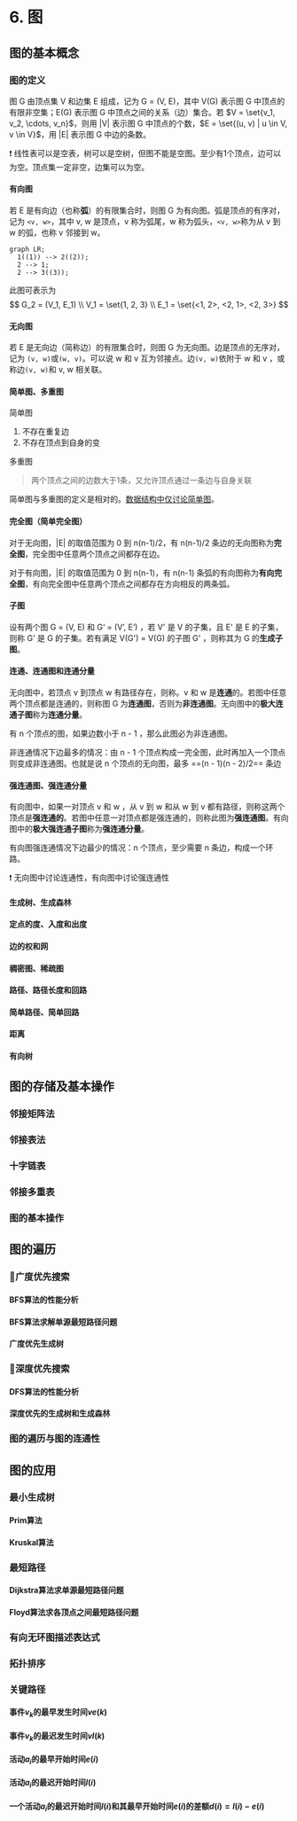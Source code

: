 # 6. 图

## 图的基本概念

### 图的定义

图 G 由顶点集 V 和边集 E 组成，记为 G = (V, E)，其中 V(G) 表示图 G 中顶点的有限非空集；E(G) 表示图 G 中顶点之间的关系（边）集合。若 $V = \set{v_1, v_2, \cdots, v_n}$，则用 |V| 表示图 G 中顶点的个数，$E = \set{(u, v) | u \in V, v \in V}$，用 |E| 表示图 G 中边的条数。

:heavy_exclamation_mark: 线性表可以是空表，树可以是空树，但图不能是空图。至少有1个顶点，边可以为空。顶点集一定非空，边集可以为空。

#### 有向图

若 E 是有向边（也称**弧**）的有限集合时，则图 G 为有向图。弧是顶点的有序对，记为 `<v, w>`，其中 v, w 是顶点，v 称为弧尾，w 称为弧头，`<v, w>`称为从 v 到 w 的弧，也称 v 邻接到 w。

```mermaid
graph LR;
  1((1)) --> 2((2));
  2 --> 1;
  2 --> 3((3));
```

此图可表示为
$$
G_2 = (V_1, E_1) \\
V_1 = \set{1, 2, 3} \\
E_1 = \set{<1, 2>, <2, 1>, <2, 3>}
$$

#### 无向图

若 E 是无向边（简称边）的有限集合时，则图 G 为无向图。边是顶点的无序对，记为 `(v, w)`或`(w, v)`。可以说 w 和 v 互为邻接点。边`(v, w)`依附于 w 和 v ，或称边`(v, w)`和 v, w 相关联。

#### 简单图、多重图

简单图

1. 不存在重复边
2. 不存在顶点到自身的变

多重图

> 两个顶点之间的边数大于1条，又允许顶点通过一条边与自身关联

简单图与多重图的定义是相对的。<u>数据结构中仅讨论简单图</u>。

#### 完全图（简单完全图）

对于无向图，|E| 的取值范围为 0 到 n(n-1)/2，有 n(n-1)/2 条边的无向图称为**完全图**，完全图中任意两个顶点之间都存在边。

对于有向图，|E| 的取值范围为 0 到 n(n-1)，有 n(n-1) 条弧的有向图称为**有向完全图**，有向完全图中任意两个顶点之间都存在方向相反的两条弧。

#### 子图

设有两个图 G = (V, E) 和 G‘ = (V’, E‘) ，若 V' 是 V 的子集，且 E' 是 E 的子集，则称 G' 是 G 的子集。若有满足 V(G') = V(G) 的子图 G' ，则称其为 G 的**生成子图**。

#### 连通、连通图和连通分量

无向图中，若顶点 v 到顶点 w 有路径存在，则称。v 和 w 是**连通**的。若图中任意两个顶点都是连通的，则称图      G 为**连通图**，否则为**非连通图**。无向图中的**极大连通子图**称为**连通分量**。

有 n 个顶点的图，如果边数小于 n - 1 ，那么此图必为非连通图。

非连通情况下边最多的情况：由 n - 1 个顶点构成一完全图，此时再加入一个顶点则变成非连通图。也就是说 n 个顶点的无向图，最多 ==(n - 1)(n - 2)/2== 条边

#### 强连通图、强连通分量

有向图中，如果一对顶点 v 和 w ，从 v 到 w 和从 w 到 v 都有路径，则称这两个顶点是**强连通的**。若图中任意一对顶点都是强连通的，则称此图为**强连通图**。有向图中的**极大强连通子图**称为**强连通分量**。

有向图强连通情况下边最少的情况：n 个顶点，至少需要 n 条边，构成一个环路。

:heavy_exclamation_mark: 无向图中讨论连通性，有向图中讨论强连通性

#### 生成树、生成森林

#### 定点的度、入度和出度

#### 边的权和网

#### 稠密图、稀疏图

#### 路径、路径长度和回路

#### 简单路径、简单回路

#### 距离

#### 有向树

## 图的存储及基本操作

### 邻接矩阵法

### 邻接表法

### 十字链表

### 邻接多重表

### 图的基本操作

## 图的遍历

### :star2:广度优先搜索

#### BFS算法的性能分析

#### BFS算法求解单源最短路径问题

#### 广度优先生成树

### :star2:深度优先搜索

#### DFS算法的性能分析

#### 深度优先的生成树和生成森林

### 图的遍历与图的连通性

## 图的应用

### 最小生成树

#### Prim算法

#### Kruskal算法

### 最短路径

#### Dijkstra算法求单源最短路径问题

#### Floyd算法求各顶点之间最短路径问题

### 有向无环图描述表达式

### 拓扑排序

### 关键路径

#### 事件$v_k$的最早发生时间$ve(k)$

#### 事件$v_k$的最迟发生时间$vl(k)$

#### 活动$a_i$的最早开始时间$e(i)$

#### 活动$a_i$的最迟开始时间$l(i)$

#### 一个活动$a_i$的最迟开始时间$l(i)$和其最早开始时间$e(i)$的差额$d(i) = l(i) - e(i)$